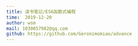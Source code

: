 ```yaml
---
title: 读书笔记/ES6函数式编程
time:  2019-12-20
author: wsm
mail: 1030057982@qq.com
github: https://github.com/Geronimomiao/advance
---
```




